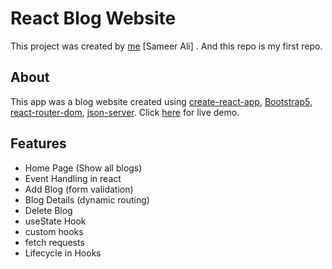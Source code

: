 # React Blog Website

This project was created by [me](https://github.com/sameeralimbd7) [Sameer Ali] . And this repo is my first repo.

## About

This app was a blog website created using [create-react-app](https://www.npmjs.com/package/create-react-app), [Bootstrap5](https://www.npmjs.com/package/bootstrap), [react-router-dom](https://www.npmjs.com/package/react-router-dom), [json-server](https://www.npmjs.com/package/json-server).
Click [here](https://reactblogwebsite.herokuapp.com/) for live demo.

## Features

- Home Page (Show all blogs)
- Event Handling in react
- Add Blog (form validation)
- Blog Details (dynamic routing)
- Delete Blog
- useState Hook
- custom hooks
- fetch requests
- Lifecycle in Hooks
